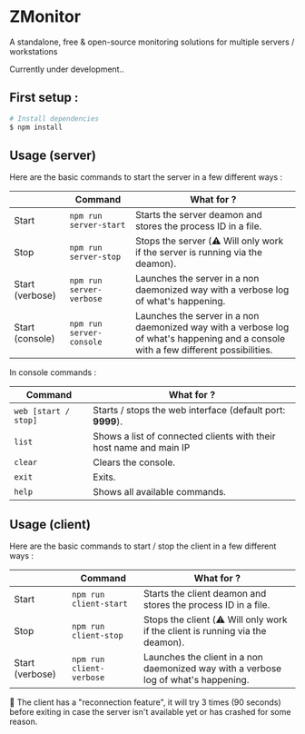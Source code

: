 
# ZMonitor
A standalone, free & open-source monitoring solutions for multiple servers / workstations

Currently under development..

## First setup :
```sh
# Install dependencies
$ npm install
```

## Usage (server)

Here are the basic commands to start the server in a few different ways :

|                |Command                        |What for ?                   |
|----------------|-------------------------------|-----------------------------|
|Start           |`npm run server-start`         |Starts the server deamon and stores the process ID in a file.            |
|Stop            |`npm run server-stop`          |Stops the server (:warning: Will only work if the server is running via the deamon).            |
|Start (verbose) |`npm run server-verbose`       |Launches the server in a non daemonized way with a verbose log of what's happening.|
|Start (console) |`npm run server-console`       |Launches the server in a non daemonized way with a verbose log of what's happening and a console with a few different possibilities.|

In console commands :

|Command                        |What for ?                   |
|-------------------------------|-----------------------------|
|`web [start / stop]`           |Starts / stops the web interface (default port: **9999**).         |
|`list`|Shows a list of connected clients with their host name and main IP|
|`clear`          		|Clears the console.|
|`exit`       			|Exits.|
|`help`       			|Shows all available commands.|

## Usage (client)

Here are the basic commands to start / stop the client in a few different ways :

|                |Command                        |What for ?                   |
|----------------|-------------------------------|-----------------------------|
|Start           |`npm run client-start`         |Starts the client deamon and stores the process ID in a file.|
|Stop            |`npm run client-stop`          |Stops the client (:warning: Will only work if the client is running via the deamon).|
|Start (verbose) |`npm run client-verbose`       |Launches the client in a non daemonized way with a verbose log of what's happening.|

:pushpin: The client has a "reconnection feature", it will try 3 times (90 seconds) before exiting in case the server isn't available yet or has crashed for some reason.
